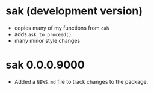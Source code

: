 # sak (development version)
* copies many of my functions from `cah`
* adds `ask_to_proceed()`
* many minor style changes


# sak 0.0.0.9000

* Added a `NEWS.md` file to track changes to the package.

